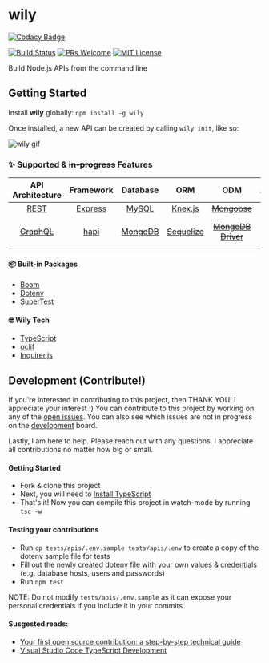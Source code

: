 # wily

[![Codacy Badge](https://api.codacy.com/project/badge/Grade/99ec3315135344859ba212480b3c6d6e)](https://app.codacy.com/app/alex.pereira/wily?utm_source=github.com&utm_medium=referral&utm_content=alexpereira/wily&utm_campaign=Badge_Grade_Dashboard)

[![Build Status][travis-badge]][travis]
[![PRs Welcome][prs-badge]][prs]
[![MIT License][license-badge]][license]

Build Node.js APIs from the command line

## Getting Started

Install **wily** globally: ``` npm install -g wily ```

Once installed, a new API can be created by calling ```wily init```, like so:

![wily gif](https://media.giphy.com/media/WS4y6MqzqEWcOLxJ88/giphy.gif)

### ✨ Supported & ~~in-progress~~ Features

| API Architecture  | Framework | Database  | ORM | ODM | Authentication | Validation | Testing 
| :-------------: | :-------------: | :-------------: | :-------------: | :-------------: | :-------------: | :-------------: | :-------------:
| [REST](https://www.w3.org/2001/sw/wiki/REST)  | [Express](https://www.npmjs.com/package/express)  | [MySQL](https://www.npmjs.com/package/mysql) | [Knex.js](https://www.npmjs.com/package/knex) | ~~[Mongoose](https://www.npmjs.com/package/mongoose)~~ | [JWT](https://www.npmjs.com/package/jsonwebtoken) | [Joi](https://www.npmjs.com/package/joi) | [Mocha](https://www.npmjs.com/package/mocha)
| ~~[GraphQL](https://graphql.org/)~~  | [hapi](https://www.npmjs.com/package/hapi) | ~~[MongoDB](https://www.npmjs.com/package/mongodb)~~  | ~~[Sequelize](https://www.npmjs.com/package/sequelize)~~ | ~~[MongoDB Driver](https://mongodb.github.io/node-mongodb-native)~~ | ~~[express-session](https://www.npmjs.com/package/express-session)~~ <br> ~~[yar (Hapi)](https://www.npmjs.com/package/yar)~~ | ~~[Validator](https://www.npmjs.com/package/validator)~~ | [Jest](https://www.npmjs.com/package/jest)

#### 📦 Built-in Packages

* [Boom](https://www.npmjs.com/package/boom)
* [Dotenv](https://www.npmjs.com/package/dotenv)
* [SuperTest](https://www.npmjs.com/package/supertest)

#### 🤓 Wily Tech

* [TypeScript](https://www.npmjs.com/package/typescript)
* [oclif](https://www.npmjs.com/package/oclif)
* [Inquirer.js](https://www.npmjs.com/package/inquirer)

[travis-badge]: https://travis-ci.com/alexpereira/wily.svg?branch=master
[travis]: https://travis-ci.com/alexpereira/wily
[prs-badge]: https://img.shields.io/badge/PRs-welcome-brightgreen.svg?style=flat-square
[prs]: http://makeapullrequest.com
[license-badge]: https://img.shields.io/badge/license-MIT-blue.svg?style=flat-square
[license]: https://github.com/alexpereira/wily/blob/master/LICENSE

## Development (Contribute!)

If you're interested in contributing to this project, then THANK YOU! I appreciate your interest :) You can contribute to this project by working on any of the [open issues](https://github.com/alexpereira/wily/issues). You can also see which issues are not in progress on the [development](https://github.com/alexpereira/wily/projects/1) board.

Lastly, I am here to help. Please reach out with any questions. I appreciate all contributions no matter how big or small.

#### Getting Started

- Fork & clone this project
- Next, you will need to [Install TypeScript](https://www.typescriptlang.org/)
- That's it! Now you can compile this project in watch-mode by running ```tsc -w```

#### Testing your contributions

- Run ```cp tests/apis/.env.sample tests/apis/.env``` to create a copy of the dotenv sample file for tests
- Fill out the newly created dotenv file with your own values & credentials (e.g. database hosts, users and passwords)
- Run ```npm test```

NOTE: Do not modify ```tests/apis/.env.sample``` as it can expose your personal credentials if you include it in your commits

#### Susgested reads:

- [Your first open source contribution: a step-by-step technical guide](https://medium.com/@jenweber/your-first-open-source-contribution-a-step-by-step-technical-guide-d3aca55cc5a6)
- [Visual Studio Code TypeScript Development](https://code.visualstudio.com/docs/languages/typescript)
